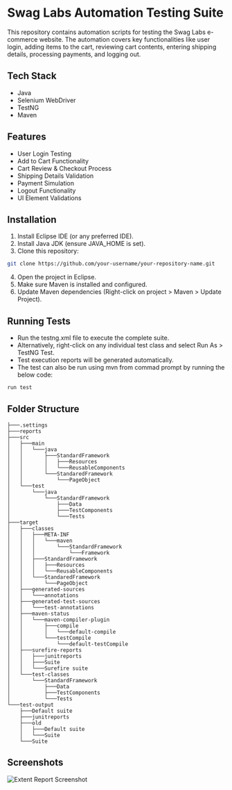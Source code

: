 
# Swag Labs Automation Testing Suite

This repository contains automation scripts for testing the Swag Labs e-commerce website.
The automation covers key functionalities like user login, adding items to the cart, reviewing cart contents, entering shipping details, processing payments, and logging out.


## Tech Stack

-	Java
-	Selenium WebDriver
-	TestNG
-	Maven



## Features

-	User Login Testing
-	Add to Cart Functionality
-	Cart Review & Checkout Process
-	Shipping Details Validation
-	Payment Simulation
-	Logout Functionality
-	UI Element Validations



## Installation

1.	Install Eclipse IDE (or any preferred IDE).
2.	Install Java JDK (ensure JAVA_HOME is set).
3.	Clone this repository:
```bash
git clone https://github.com/your-username/your-repository-name.git
```
4.	Open the project in Eclipse.
5.	Make sure Maven is installed and configured.
6.	Update Maven dependencies (Right-click on project > Maven > Update Project).

    
## Running Tests
-	Run the testng.xml file to execute the complete suite.
-	Alternatively, right-click on any individual test class and select Run As > TestNG Test.
-	Test execution reports will be generated automatically.
- The test can also be run using mvn from commad prompt by running the below code: 
```bash
run test
```


## Folder Structure
```
├───.settings
├───reports
├───src
│   ├───main
│   │   └───java
│   │       ├───StandardFramework
│   │       │   ├───Resources
│   │       │   └───ReusableComponents
│   │       └───StandaredFramework
│   │           └───PageObject
│   └───test
│       └───java
│           └───StandardFramework
│               ├───Data
│               ├───TestComponents
│               └───Tests
├───target
│   ├───classes
│   │   ├───META-INF
│   │   │   └───maven
│   │   │       └───StandardFramework
│   │   │           └───Framework
│   │   ├───StandardFramework
│   │   │   ├───Resources
│   │   │   └───ReusableComponents
│   │   └───StandaredFramework
│   │       └───PageObject
│   ├───generated-sources
│   │   └───annotations
│   ├───generated-test-sources
│   │   └───test-annotations
│   ├───maven-status
│   │   └───maven-compiler-plugin
│   │       ├───compile
│   │       │   └───default-compile
│   │       └───testCompile
│   │           └───default-testCompile
│   ├───surefire-reports
│   │   ├───junitreports
│   │   ├───Suite
│   │   └───Surefire suite
│   └───test-classes
│       └───StandardFramework
│           ├───Data
│           ├───TestComponents
│           └───Tests
└───test-output
    ├───Default suite
    ├───junitreports
    ├───old
    │   ├───Default suite
    │   └───Suite
    └───Suite
```
## Screenshots

![Extent Report Screenshot](https://github.com/user-attachments/assets/08d34a28-2f7b-4d53-a684-c5a297e12ee6)
